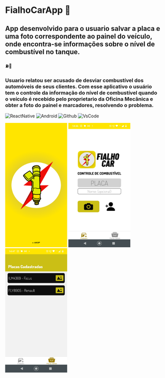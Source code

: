 ﻿# FialhoCarApp 📱

## App desenvolvido para o usuario salvar a placa e uma foto correspondente ao painel do veículo, onde encontra-se informações sobre o nível de combustível no tanque.
⛽🚗
### Usuario relatou ser acusado de desviar combustível dos automóveis de seus clientes. Com esse aplicativo o usuário tem o controle da informação do nível de combustível quando o veículo é recebido pelo proprietario da Oficina Mecânica e obter a foto do painel e marcadores, resolvendo o problema. 

![ReactNative](https://img.shields.io/badge/React_Native-20232A?style=for-the-badge&logo=react&logoColor=61DAFB)
![Android](https://img.shields.io/badge/Android-3DDC84?style=for-the-badge&logo=android&logoColor=white)
![Github](https://img.shields.io/badge/GitHub-100000?style=for-the-badge&logo=github&logoColor=white)
![VsCode](https://img.shields.io/badge/Made%20for-VSCode-1f425f.svg)


<img src="assets/splash.png" width="200" height="400" alt="Splash do App"/> <img src="assets\images\dashboard.jpeg" width="200" height="400" alt="Dashboard do App"/> <img src="assets\images\filesSaved.jpeg" width="200" height="400" alt="Placas salvas com a respectiva imagem"/>

